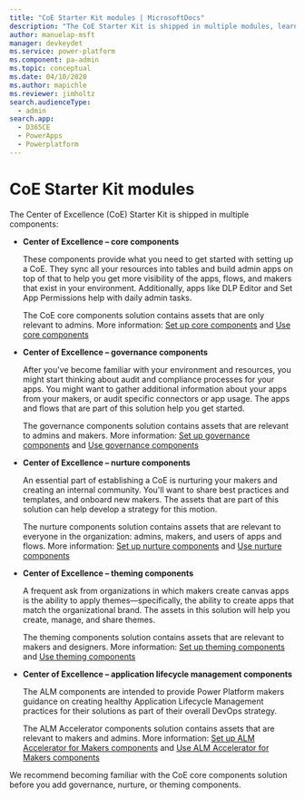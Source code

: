```yaml
---
title: "CoE Starter Kit modules | MicrosoftDocs"
description: "The CoE Starter Kit is shipped in multiple modules, learn about which ones are available here."
author: manuelap-msft
manager: devkeydet
ms.service: power-platform
ms.component: pa-admin
ms.topic: conceptual
ms.date: 04/10/2020
ms.author: mapichle
ms.reviewer: jimholtz
search.audienceType: 
  - admin
search.app: 
  - D365CE
  - PowerApps
  - Powerplatform
---
```

# CoE Starter Kit modules

The Center of Excellence (CoE) Starter Kit is shipped in multiple components:

- **Center of Excellence – core components**  

    These components provide what you need to get started with setting up a CoE. They sync all your resources into tables and build admin apps on top of that to help you get more visibility of the apps, flows, and makers that exist in your environment. Additionally, apps like DLP Editor and Set App Permissions help with daily admin tasks.  

    The CoE core components solution contains assets that are only relevant to admins. More information: [Set up core components](setup-core-components.md) and [Use core components](core-components.md)

- **Center of Excellence – governance components**  

    After you've become familiar with your environment and resources, you might start thinking about audit and compliance processes for your apps. You might want to gather additional information about your apps from your makers, or audit specific connectors or app usage. The apps and flows that are part of this solution help you get started.  

    The governance components solution contains assets that are relevant to admins and makers. More information: [Set up governance components](setup-governance-components.md) and [Use governance components](governance-components.md)

- **Center of Excellence – nurture components**  

    An essential part of establishing a CoE is nurturing your makers and creating an internal community. You'll want to share best practices and templates, and onboard new makers. The assets that are part of this solution can help develop a strategy for this motion.  

    The nurture components solution contains assets that are relevant to everyone in the organization: admins, makers, and users of apps and flows. More information: [Set up nurture components](setup-nurture-components.md) and [Use nurture components](nurture-components.md)

- **Center of Excellence – theming components**  

    A frequent ask from organizations in which makers create canvas apps is the ability to apply themes&mdash;specifically, the ability to create apps that match the organizational brand. The assets in this solution will help you create, manage, and share themes.

    The theming components solution contains assets that are relevant to makers and designers. More information: [Set up theming components](setup-theming.md) and [Use theming components](theming-components.md)

- **Center of Excellence – application lifecycle management components**  

    The ALM components are intended to provide Power Platform makers guidance on creating healthy Application Lifecycle Management practices for their solutions as part of their overall DevOps strategy.

    The ALM Accelerator components solution contains assets that are relevant to makers and admins. More information: [Set up ALM Accelerator for Makers components](setup-almaccelerator.md) and [Use ALM Accelerator for Makers components](almaccelerator-components.md)

We recommend becoming familiar with the CoE core components solution before you add governance, nurture, or theming components.

